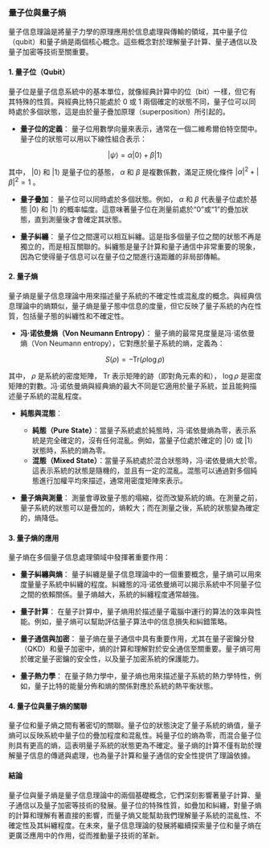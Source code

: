 ### 量子位與量子熵

量子信息理論是將量子力學的原理應用於信息處理與傳輸的領域，其中量子位（qubit）和量子熵是兩個核心概念。這些概念對於理解量子計算、量子通信以及量子加密等技術至關重要。

#### **1. 量子位（Qubit）**

量子位是量子信息系統中的基本單位，就像經典計算中的位（bit）一樣，但它有其特殊的性質。與經典比特只能處於 0 或 1 兩個確定的狀態不同，量子位可以同時處於多個狀態，這是由於量子疊加原理（superposition）所引起的。

- **量子位的定義**：
  量子位用數學向量來表示，通常在一個二維希爾伯特空間中。量子位的狀態可以用以下線性組合表示：
  
```math
|\psi\rangle = \alpha|0\rangle + \beta|1\rangle
```

  其中， $`|0\rangle`$  和  $`|1\rangle`$  是量子位的基態， $`\alpha`$  和  $`\beta`$  是複數係數，滿足正規化條件  $`|\alpha|^2 + |\beta|^2 = 1`$ 。

- **量子疊加**：
  量子位可以同時處於多個狀態。例如， $`\alpha`$  和  $`\beta`$  代表量子位處於基態  $`|0\rangle`$  和  $`|1\rangle`$  的概率幅度。這意味著量子位在測量前處於“0”或“1”的疊加狀態，直到測量後才會確定其狀態。

- **量子糾纏**：
  量子位之間還可以相互糾纏。這是指多個量子位之間的狀態不再是獨立的，而是相互關聯的。糾纏態是量子計算和量子通信中非常重要的現象，因為它使得量子信息可以在量子位之間進行遠距離的非局部傳輸。

#### **2. 量子熵**

量子熵是量子信息理論中用來描述量子系統的不確定性或混亂度的概念。與經典信息理論中的熵類似，量子熵是量子態中信息的度量，但它反映了量子系統的內在性質，包括量子態的糾纏性和不確定性。

- **冯·诺依曼熵（Von Neumann Entropy）**：
  量子熵的最常見度量是冯·诺依曼熵（Von Neumann entropy），它對應於量子系統的熵，定義為：
  
```math
S(\rho) = -\text{Tr}(\rho \log \rho)
```

  其中， $`\rho`$  是系統的密度矩陣， $`\text{Tr}`$  表示矩陣的跡（即對角元素的和）， $`\log \rho`$  是密度矩陣的對數。冯·诺依曼熵與經典熵的最大不同是它適用於量子系統，並且能夠描述量子系統的混亂程度。

- **純態與混態**：
  - **純態（Pure State）**：當量子系統處於純態時，冯·诺依曼熵為零，表示系統是完全確定的，沒有任何混亂。例如，當量子位處於確定的  $`|0\rangle`$  或  $`|1\rangle`$  狀態時，系統的熵為零。
  - **混態（Mixed State）**：當量子系統處於混合狀態時，冯·诺依曼熵大於零。這表示系統的狀態是隨機的，並且有一定的混亂。混態可以通過對多個純態進行加權平均來描述，通常用密度矩陣來表示。

- **量子熵與測量**：
  測量會導致量子態的塌縮，從而改變系統的熵。在測量之前，量子系統的狀態可以是疊加的，熵較大；而在測量之後，系統的狀態變為確定的，熵降低。

#### **3. 量子熵的應用**

量子熵在多個量子信息處理領域中發揮著重要作用：

- **量子糾纏與熵**：
  量子糾纏是量子信息理論中的一個重要概念，量子熵可以用來度量量子系統中糾纏的程度。糾纏態的冯·诺依曼熵可以揭示系統中不同量子位之間的依賴關係。量子熵越大，系統的糾纏程度通常越強。

- **量子計算**：
  在量子計算中，量子熵用於描述量子電腦中運行的算法的效率與性能。例如，量子熵可以幫助評估量子算法中的信息損失和糾錯策略。

- **量子通信與加密**：
  量子熵在量子通信中具有重要作用，尤其在量子密鑰分發（QKD）和量子加密中，熵的計算和理解對於安全通信至關重要。量子熵可用於確定量子密鑰的安全性，以及量子加密系統的保護能力。

- **量子熱力學**：
  在量子熱力學中，量子熵也用來描述量子系統的熱力學特性，例如，量子比特的能量分佈和熵的關係對應於系統的熱平衡狀態。

#### **4. 量子位與量子熵的關聯**

量子位和量子熵之間有著密切的關聯。量子位的狀態決定了量子系統的熵值，量子熵可以反映系統中量子位的疊加程度和混亂性。純量子位的熵為零，而混合量子位則具有更高的熵，這表明量子系統的狀態更為不確定。量子熵的計算不僅有助於理解量子信息的傳遞與處理，也為量子計算和量子通信的安全性提供了理論依據。

#### **結論**

量子位與量子熵是量子信息理論中的兩個基礎概念，它們深刻影響著量子計算、量子通信以及量子加密等技術的發展。量子位的特殊性質，如疊加和糾纏，對量子熵的計算和理解有著直接的影響，而量子熵又能幫助我們理解量子系統的混亂性、不確定性及其糾纏程度。在未來，量子信息理論的發展將繼續探索量子位和量子熵在更廣泛應用中的作用，從而推動量子技術的革新。